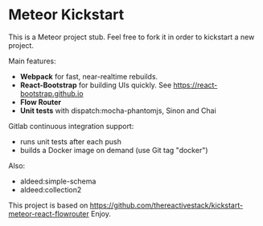 # Meteor Kickstart

This is a Meteor project stub. Feel free to fork it in order to kickstart a new project. 

Main features:
- **Webpack** for fast, near-realtime rebuilds.
- **React-Bootstrap** for building UIs quickly. See https://react-bootstrap.github.io
- **Flow Router**
- **Unit tests** with dispatch:mocha-phantomjs, Sinon and Chai

Gitlab continuous integration support:
- runs unit tests after each push
- builds a Docker image on demand (use Git tag "docker")

Also:
- aldeed:simple-schema
- aldeed:collection2

This project is based on https://github.com/thereactivestack/kickstart-meteor-react-flowrouter
Enjoy.